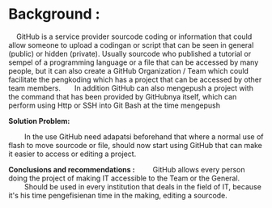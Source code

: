 Background :
=============
    GitHub is a service provider sourcode coding or information that could allow someone to upload a codingan or script that can be seen in general (public) or hidden (private). Usually sourcode who published a tutorial or sempel of a programming language or a file that can be accessed by many people, but it can also create a GitHub Organization / Team which could facilitate the pengkoding which has a project that can be accessed by other team members.
      In addition GitHub can also mengepush a project with the command that has been provided by GitHubnya itself, which can perform using Http or SSH into Git Bash at the time mengepush


**Solution Problem:**

        In the use GitHub need adapatsi beforehand that where a normal use of flash to move sourcode or file, should now start using GitHub that can make it easier to access or editing a project.

**Conclusions and recommendations :**
        GitHub allows every person doing the project of making IT accessible to the Team or the General.
        Should be used in every institution that deals in the field of IT, because it's his time pengefisienan time in the making, editing a sourcode.